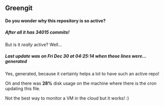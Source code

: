 ## Greengit

#### Do you wonder why this repository is so active?

##### After all it has 34015 commits!

But is it *really* active? Well...

##### Last update was on Fri Dec 30 at 04:25:14 when those lines were... generated

Yes, generated, because it certainly helps a lot to have such an active repo!

Oh and there was **28%** disk usage on the machine
where there is the cron updating this file.

Not the best way to monitor a VM in the cloud but it works! :)
